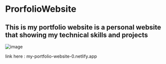# ProrfolioWebsite
## This is my portfolio website is a personal website that showing my technical skills and projects
![image](https://user-images.githubusercontent.com/102310770/233983456-6abf8652-0ffc-4489-84a2-9d417028763e.png)

link here : my-portfolio-website-0.netlify.app
